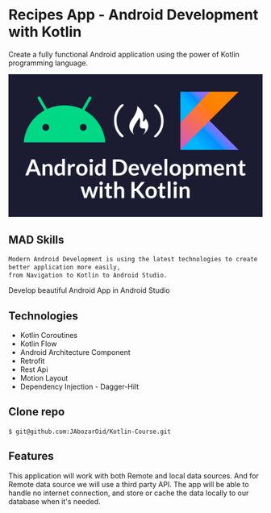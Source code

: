 # Recipes App - Android Development with Kotlin

Create a fully functional Android application using the power of Kotlin programming language.

![adk](androiddevelopment.png)

## MAD Skills

```
Modern Android Development is using the latest technologies to create better application more easily,
from Navigation to Kotlin to Android Studio.
```

Develop beautiful Android App in Android Studio 

## Technologies

- Kotlin Coroutines
- Kotlin Flow
- Android Architecture Component
- Retrofit
- Rest Api
- Motion Layout
- Dependency Injection - Dagger-Hilt

## Clone repo

```
$ git@github.com:JAbozarOid/Kotlin-Course.git
```

## Features
This application will work with both Remote and local data sources. And for Remote data source we will use a third party API.
The app will be able to handle no internet connection, and store or cache the data locally to our database when it's needed.
